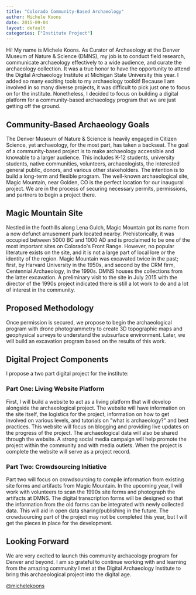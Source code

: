 ```yaml
---
title: "Colorado Community-Based Archaeology"
author: Michele Koons
date: 2015-09-04
layout: default
categories: ["Institute Project"]
---
```


Hi! My name is Michele Koons. As Curator of Archaeology at the Denver Museum of Nature & Science (DMNS), my job is to conduct field research, communicate archaeology effectively to a wide audience, and curate the archaeology collection. It was a true honor to have the opportunity to attend the Digital Archaeology Institute at Michigan State University this year. I added so many exciting tools to my archaeology toolkit! Because I am involved in so many diverse projects, it was difficult to pick just one to focus on for the institute. Nonetheless, I decided to focus on building a digital platform for a community-based archaeology program that we are just getting off the ground.

## Community-Based Archaeology Goals

The Denver Museum of Nature & Science is heavily engaged in Citizen Science, yet archaeology, for the most part, has taken a backseat. The goal of a community-based project is to make archaeology accessible and knowable to a larger audience. This includes K-12 students, university students, native communities, volunteers, archaeologists, the interested general public, donors, and various other stakeholders. The intention is to build a long-term and flexible program. The well-known archaeological site, Magic Mountain, near Golden, CO is the perfect location for our inaugural project. We are in the process of securing necessary permits, permissions, and partners to begin a project there.

## Magic Mountain Site

Nestled in the foothills along Lena Gulch, Magic Mountain got its name from a now defunct amusement park located nearby. Prehistorically, it was occupied between 5000 BC and 1000 AD and is proclaimed to be one of the most important sites on Colorado's Front Range. However, no popular literature exists on the site, and it is not a large part of local lore or the identity of the region. Magic Mountain was excavated twice in the past; first, by Harvard University in the 1950s, and second by the CRM firm, Centennial Archaeology, in the 1990s. DMNS houses the collections from the latter excavation. A preliminary visit to the site in July 2015 with the director of the 1990s project indicated there is still a lot work to do and a lot of interest in the community.

## Proposed Methodology

Once permission is secured, we propose to begin the archaeological program with drone photogrammetry to create 3D topographic maps and geophysical surveys to understand the subsurface environment. Later, we will build an excavation program based on the results of this work.

## Digital Project Components

I propose a two part digital project for the institute:

### Part One: Living Website Platform
First, I will build a website to act as a living platform that will develop alongside the archaeological project. The website will have information on the site itself, the logistics for the project, information on how to get involved on various levels, and tutorials on "what is archaeology?" and best practices. This website will focus on blogging and providing live updates on the progress of the project. The archaeological data will also be shared through the website. A strong social media campaign will help promote the project within the community and with media outlets. When the project is complete the website will serve as a project record.

### Part Two: Crowdsourcing Initiative
Part two will focus on crowdsourcing to compile information from existing site forms and artifacts from Magic Mountain. In the upcoming year, I will work with volunteers to scan the 1990s site forms and photograph the artifacts at DMNS. The digital transcription forms will be designed so that the information from the old forms can be integrated with newly collected data. This will aid in open data sharing/publishing in the future. The crowdsourcing part of the project may not be completed this year, but I will get the pieces in place for the development.

## Looking Forward

We are very excited to launch this community archaeology program for Denver and beyond. I am so grateful to continue working with and learning from the amazing community I met at the Digital Archaeology Institute to bring this archaeological project into the digital age.

[@michelekoons](https://twitter.com/michelekoons)
